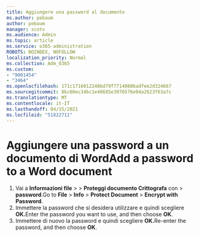```yaml
---
title: Aggiungere una password al documento
ms.author: pebaum
author: pebaum
manager: scotv
ms.audience: Admin
ms.topic: article
ms.service: o365-administration
ROBOTS: NOINDEX, NOFOLLOW
localization_priority: Normal
ms.collection: Adm_O365
ms.custom:
- "9001454"
- "3464"
ms.openlocfilehash: 171c1716012240bd79f77148086adfee2d324667
ms.sourcegitcommit: 8bc60ec34bc1e40685e3976576e04a2623f63a7c
ms.translationtype: MT
ms.contentlocale: it-IT
ms.lasthandoff: 04/15/2021
ms.locfileid: "51822711"
---
```

# <a name="add-a-password-to-a-word-document"></a><span data-ttu-id="7dd0a-102">Aggiungere una password a un documento di Word</span><span class="sxs-lookup"><span data-stu-id="7dd0a-102">Add a password to a Word document</span></span>

1. <span data-ttu-id="7dd0a-103">Vai a **Informazioni file**  >    >  **Proteggi documento Crittografa** con  >  **password**.</span><span class="sxs-lookup"><span data-stu-id="7dd0a-103">Go to **File** > **Info** > **Protect Document** > **Encrypt with Password**.</span></span>
2. <span data-ttu-id="7dd0a-104">Immettere la password che si desidera utilizzare e quindi scegliere **OK.**</span><span class="sxs-lookup"><span data-stu-id="7dd0a-104">Enter the password you want to use, and then choose **OK**.</span></span>
3. <span data-ttu-id="7dd0a-105">Immettere di nuovo la password e quindi scegliere **OK.**</span><span class="sxs-lookup"><span data-stu-id="7dd0a-105">Re-enter the password, and then choose **OK**.</span></span>